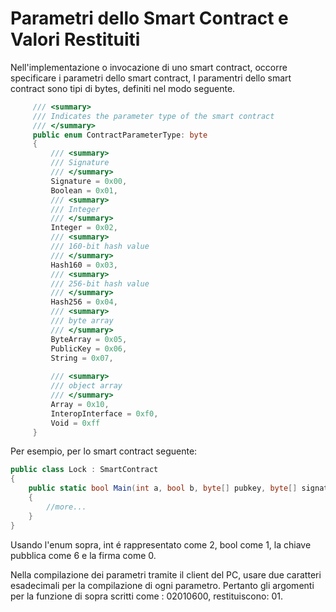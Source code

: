 # Parametri dello Smart Contract e Valori Restituiti

Nell'implementazione o invocazione di uno smart contract, occorre specificare i parametri dello smart contract, I paramentri dello smart contract sono tipi di bytes, definiti nel modo seguente.

```c#
     /// <summary>
     /// Indicates the parameter type of the smart contract
     /// </summary>
     public enum ContractParameterType: byte
     {
         /// <summary>
         /// Signature
         /// </summary>
         Signature = 0x00,
         Boolean = 0x01,
         /// <summary>
         /// Integer
         /// </summary>
         Integer = 0x02,
         /// <summary>
         /// 160-bit hash value
         /// </summary>
         Hash160 = 0x03,
         /// <summary>
         /// 256-bit hash value
         /// </summary>
         Hash256 = 0x04,
         /// <summary>
         /// byte array
         /// </summary>
         ByteArray = 0x05,
         PublicKey = 0x06,
         String = 0x07,
         
         /// <summary>
         /// object array
         /// </summary>
         Array = 0x10,
         InteropInterface = 0xf0,   
         Void = 0xff
     }
```
Per esempio, per lo smart contract seguente:

```c#
public class Lock : SmartContract
{
    public static bool Main(int a, bool b, byte[] pubkey, byte[] signature)
    {
        //more...
    }
}
```
Usando l'enum sopra, int é rappresentato come 2, bool come 1, la chiave pubblica come 6 e la firma come 0.

Nella compilazione dei parametri tramite il client del PC, usare due caratteri esadecimali per la compilazione di ogni parametro. Pertanto gli argomenti per la funzione di sopra scritti come : 02010600, restituiscono: 01.

